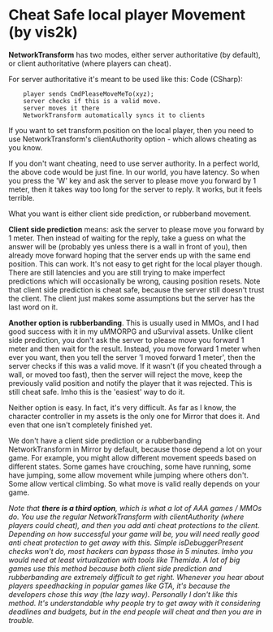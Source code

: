 # Cheat Safe local player Movement (by vis2k)

**NetworkTransform** has two modes, either server authoritative (by default), or client authoritative (where players can cheat).

For server authoritative it's meant to be used like this:
Code (CSharp):
```
    player sends CmdPleaseMoveMeTo(xyz);
    server checks if this is a valid move.
    server moves it there
    NetworkTransform automatically syncs it to clients
```

If you want to set transform.position on the local player, then you need to use NetworkTransform's clientAuthority option - which allows cheating as you know.

If you don't want cheating,  need to use server authority. In a perfect world, the above code would be just fine. In our world, you have latency. So when you press the 'W' key and ask the server to please move you forward by 1 meter, then it takes way too long for the server to reply. It works, but it feels terrible.

What you want is either client side prediction, or rubberband movement.

**Client side prediction** means: ask the server to please move you forward by 1 meter. Then instead of waiting for the reply, take a guess on what the answer will be (probably yes unless there is a wall in front of you), then already move forward hoping that the server ends up with the same end position. This can work. It's not easy to get right for the local player though. There are still latencies and you are still trying to make imperfect predictions which will occasionally be wrong, causing position resets. Note that client side prediction is cheat safe, because the server still doesn't trust the client. The client just makes some assumptions but the server has the last word on it.

**Another option is rubberbanding**. This is usually used in MMOs, and I had good success with it in my uMMORPG and uSurvival assets. Unlike client side prediction, you don't ask the server to please move you forward 1 meter and then wait for the result. Instead, you move forward 1 meter when ever you want, then you tell the server 'I moved forward 1 meter', then the server checks if this was a valid move. If it wasn't (if you cheated through a wall, or moved too fast), then the server will reject the move, keep the previously valid position and notify the player that it was rejected. This is still cheat safe. Imho this is the 'easiest' way to do it.

Neither option is easy. In fact, it's very difficult. As far as I know, the character controller in my assets is the only one for Mirror that does it. And even that one isn't completely finished yet.

We don't have a client side prediction or a rubberbanding NetworkTransform in Mirror by default, because those depend a lot on your game. For example, you might allow different movement speeds based on different states. Some games have crouching, some have running, some have jumping, some allow movement while jumping where others don't. Some allow vertical climbing. So what move is valid really depends on your game.

_Note that **there is a third option**, which is what a lot of AAA games / MMOs do. You use the regular NetworkTransform with clientAuthority (where players could cheat), and then you add anti cheat protections to the client. Depending on how successful your game will be, you will need really good anti cheat protection to get away with this. Simple isDebuggerPresent checks won't do, most hackers can bypass those in 5 minutes. Imho you would need at least virtualization with tools like Themida.
A lot of big games use this method because both client side prediction and rubberbanding are extremely difficult to get right. Whenever you hear about players speedhacking in popular games like GTA, it's because the developers chose this way (the lazy way). Personally I don't like this method. It's understandable why people try to get away with it considering deadlines and budgets, but in the end people will cheat and then you are in trouble._